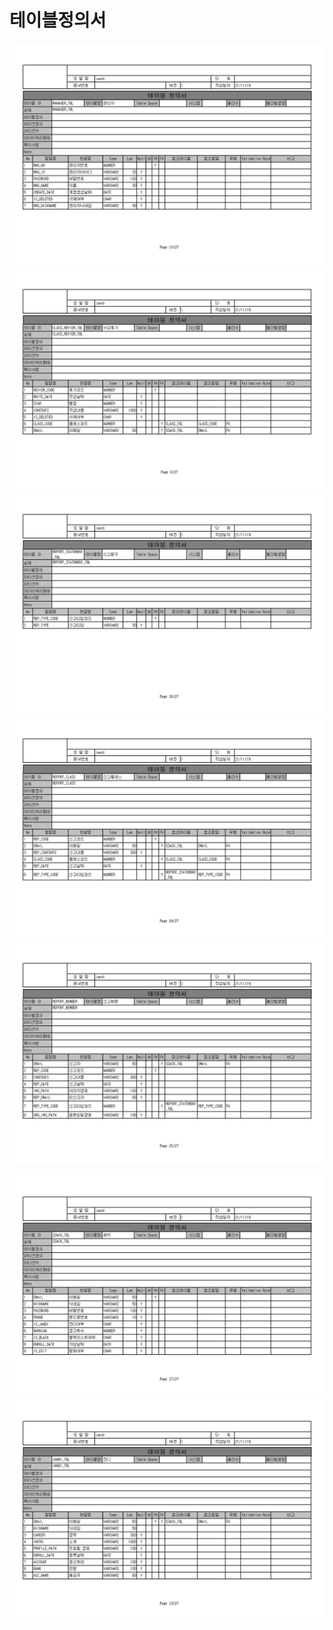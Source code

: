 # 테이블정의서

![관리자 ](../.gitbook/assets/관리자.png) ![수강후기  ](../.gitbook/assets/수강후기.png) ![신고문구](../.gitbook/assets/신고문구.png) ![신고클래스](../.gitbook/assets/신고클래스.png) ![신고회원](../.gitbook/assets/신고회원.png)

![새싹](../.gitbook/assets/새싹.png) ![잔디](<../.gitbook/assets/잔디 (1).png>)
